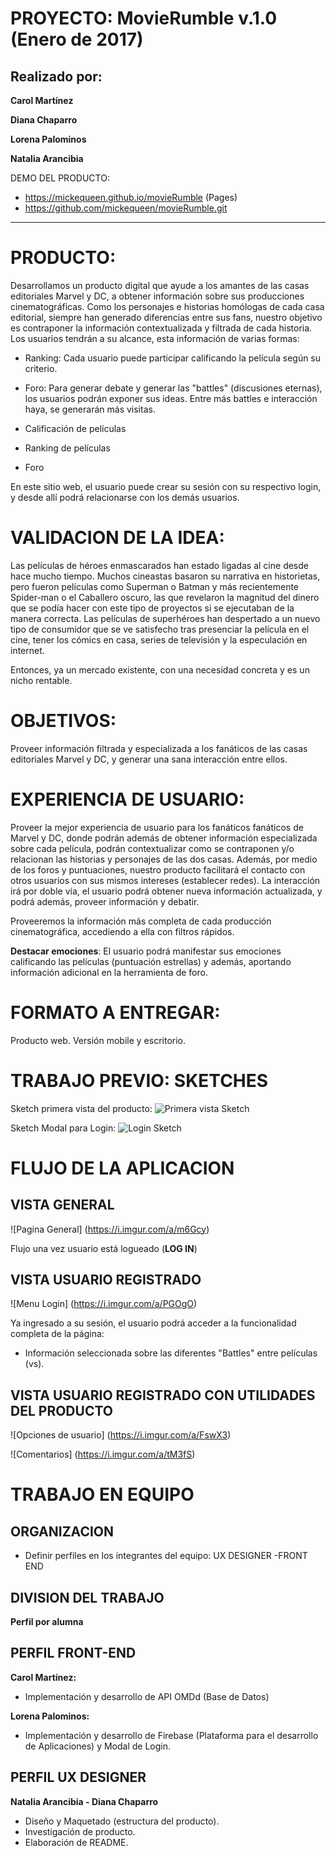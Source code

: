 PROYECTO:   MovieRumble v.1.0     **(Enero de 2017)**
=============================



Realizado por:
--------------
**Carol Martínez**


**Diana Chaparro**


**Lorena Palominos**


**Natalia Arancibia**


DEMO DEL PRODUCTO:  
-  https://mickequeen.github.io/movieRumble  (Pages)
-  https://github.com/mickequeen/movieRumble.git
-------------------------------------------------------------

PRODUCTO:
=========

Desarrollamos un producto digital que ayude a los amantes de las casas editoriales Marvel y DC, a obtener información sobre sus producciones cinematográficas. Como los personajes e historias homólogas de cada casa editorial, siempre han generado diferencias entre sus fans, nuestro objetivo es contraponer la información contextualizada y filtrada de cada historia.
Los usuarios tendrán a su alcance, esta información de varias formas:

- Ranking: Cada usuario puede participar calificando la película según su criterio.

- Foro: Para generar debate y generar las "battles" (discusiones eternas), los usuarios podrán exponer sus ideas. Entre más battles e interacción haya, se generarán más visitas.

- Calificación de películas

- Ranking de películas

- Foro

En este sitio web, el usuario puede crear su sesión con su respectivo login, y desde allí podrá relacionarse con los demás usuarios.

# VALIDACION DE LA IDEA:
Las películas de héroes enmascarados han estado ligadas al cine desde hace mucho tiempo. Muchos cineastas basaron su narrativa en historietas, pero fueron películas como Superman o Batman y más recientemente Spider-man o el Caballero oscuro, las que revelaron la magnitud del dinero que se podía hacer con este tipo de proyectos si se ejecutaban de la manera correcta. Las películas de superhéroes han despertado a un nuevo tipo de consumidor que se ve satisfecho tras presenciar la película en el cine, tener los cómics en casa, series de televisión y la especulación en internet.

Entonces, ya un mercado existente, con una necesidad concreta y es un nicho rentable.

# OBJETIVOS:
Proveer información filtrada y especializada a los fanáticos de las casas editoriales Marvel y DC, y generar una sana interacción entre ellos.

# EXPERIENCIA DE USUARIO:
Proveer la mejor experiencia de usuario para los fanáticos fanáticos de Marvel y DC, donde podrán además de obtener información especializada sobre cada película, podrán contextualizar como se contraponen y/o relacionan las historias y personajes de las dos casas. Además, por medio de los foros y puntuaciones, nuestro producto facilitará el contacto con otros usuarios con sus mismos intereses (establecer redes).
La interacción irá por doble vía, el usuario podrá obtener nueva información actualizada, y podrá además, proveer información y debatir.

Proveeremos la información más completa de cada producción cinematográfica, accediendo a ella con filtros rápidos.

**Destacar emociones**: El usuario podrá manifestar sus emociones calificando las películas (puntuación estrellas) y además, aportando información adicional en la herramienta de foro.

# FORMATO A ENTREGAR: 
Producto web. Versión mobile y escritorio.

# TRABAJO PREVIO:  SKETCHES

Sketch primera vista del producto:
![Primera vista Sketch](https://imgur.com/a/zJfmR)

Sketch Modal para Login:
![Login Sketch](/modal.jpg)



# FLUJO DE LA APLICACION


VISTA GENERAL
-------------

![Pagina General] (https://i.imgur.com/a/m6Gcy)

Flujo una vez usuario está logueado (**LOG IN**)

VISTA USUARIO REGISTRADO
------------------------
![Menu Login] (https://i.imgur.com/a/PGOgO)

Ya ingresado a su sesión, el usuario podrá acceder a la funcionalidad completa de la página:
- Información seleccionada sobre las diferentes "Battles" entre películas (vs).

VISTA USUARIO REGISTRADO CON UTILIDADES DEL PRODUCTO
----------------------------------------------------
![Opciones de usuario] (https://i.imgur.com/a/FswX3)

![Comentarios] (https://i.imgur.com/a/tM3fS)



# TRABAJO EN EQUIPO

ORGANIZACION
------------

- Definir perfiles en los integrantes del equipo: UX DESIGNER -FRONT END

DIVISION DEL TRABAJO
--------------------

**Perfil por alumna**

PERFIL FRONT-END
----------------

**Carol Martínez:**
- Implementación y desarrollo de API OMDd (Base de Datos)

**Lorena Palominos:**
- Implementación y desarrollo de Firebase (Plataforma para el desarrollo de Aplicaciones) y Modal de Login.

PERFIL UX DESIGNER
------------------

**Natalia Arancibia - Diana Chaparro**

- Diseño y Maquetado (estructura del producto).
- Investigación de producto.
- Elaboración de README.








